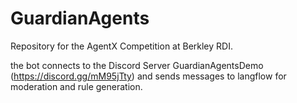 # GuardianAgents
Repository for the AgentX Competition at Berkley RDI.

the bot connects to the Discord Server GuardianAgentsDemo (https://discord.gg/mM95jTty) and sends messages to langflow for moderation and rule generation.

